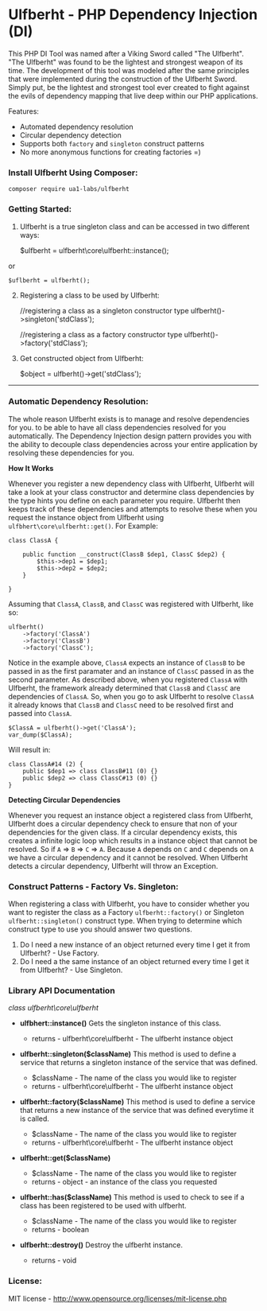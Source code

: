 # Ulfberht - PHP Dependency Injection (DI)

This PHP DI Tool was named after a Viking Sword called "The Ulfberht". "The Ulfberht" was found to be the lightest and strongest weapon of its time. The development of this tool was modeled after the same principles that were implemented during the construction of the Ulfberht Sword. Simply put, be the lightest and strongest tool ever created to fight against the evils  of dependency mapping that live deep within our PHP applications.

Features:

* Automated dependency resolution
* Circular dependency detection
* Supports both `factory` and `singleton` construct patterns
* No more anonymous functions for creating factories =)

### Install Ulfberht Using Composer:

`composer require ua1-labs/ulfberht`

### Getting Started:

1) Ulfberht is a true singleton class and can be accessed in two different ways:

    $ulfberht = ulfberht\core\ulfberht::instance();

or

    $uflberht = ulfberht();

2) Registering a class to be used by Ulfberht:

    //registering a class as a singleton constructor type
    ulfberht()->singleton('stdClass');

    //registering a class as a factory constructor type
    ulfberht()->factory('stdClass');

3) Get constructed object from Ulfberht:

    $object = ulfberht()->get('stdClass');

---

### Automatic Dependency Resolution:

The whole reason Ulfberht exists is to manage and resolve dependencies for you. to be able to have all class dependencies resolved for you automatically. The Dependency Injection design pattern provides you with the ability to decouple class dependencies across your entire application by resolving these dependencies for you.

**How It Works**

Whenever you register a new dependency class with Ulfberht, Ulfberht will take a look at your class constructor and determine class dependencies by the type hints you define on each parameter you require. Ulfberht then keeps track of these dependencies and attempts to resolve these when you request the instance object from Ulfberht using `ulfbhert\core\ulfberht::get()`. For Example:

    class ClassA {

        public function __construct(ClassB $dep1, ClassC $dep2) {
            $this->dep1 = $dep1;
            $this->dep2 = $dep2;
        }

    }

Assuming that `ClassA`, `ClassB`, and `ClassC` was registered with Ulfberht, like so:

    ulfberht()
        ->factory('ClassA')
        ->factory('ClassB')
        ->factory('ClassC');

Notice in the example above, `ClassA` expects an instance of `ClassB` to be passed in as the first paramater and an instance of `ClassC` passed in as the second parameter. As described above, when you registered `ClassA` with Ulfberht, the framework already determined that `ClassB` and `ClassC` are dependencies of `ClassA`. So, when you go to ask Ulfberht to resolve `ClassA` it already knows that `ClassB` and `ClassC` need to be resolved first and passed into `ClassA`.

    $ClassA = ulfberht()->get('ClassA');
    var_dump($ClassA);

Will result in:

    class ClassA#14 (2) {
        public $dep1 => class ClassB#11 (0) {}
        public $dep2 => class ClassC#13 (0) {}
    }

**Detecting Circular Dependencies**

Whenever you request an instance object a registered class from Ulfberht, Ulfberht does a circular dependency check to ensure that non of your dependencies for the given class. If a circular dependency exists, this creates a infinite logic loop which results in a instance object that cannot be resolved. So if `A` => `B` => `C` => `A`. Because `A` depends on `C` and `C` depends on `A` we have a circular dependency and it cannot be resolved. When Ulfberht detects a circular dependency, Ulfberht will throw an Exception.

### Construct Patterns - Factory Vs. Singleton:

When registering a class with Ulfberht, you have to consider whether you want to register the class as a Factory `ulfberht::factory()` or Singleton `ulfberht::singleton()` construct type. When trying to determine which construct type to use you should answer two questions.

1. Do I need a new instance of an object returned every time I get it from Ulfberht? - Use Factory.
2. Do I need a the same instance of an object returned every time I get it from Ulfberht? - Use Singleton.

### Library API Documentation

*class ulfberht\core\ulfberht*

* **ulfbhert::instance()** Gets the singleton instance of this class.
    * returns - ulfberht\core\ulfberht - The ulfberht instance object

* **ulfberht::singleton($className)** This method is used to define a service that returns a singleton instance of the service that was defined.
    * $className - The name of the class you would like to register
    * returns - ulfberht\core\ulfberht - The ulfberht instance object

* **ulfberht::factory($className)** This method is used to define a service that returns a new instance of the service that was defined everytime it is called.
    * $className - The name of the class you would like to register
    * returns - ulfberht\core\ulfberht - The ulfberht instance object

* **ulfberht::get($className)**
    * $className - The name of the class you would like to register
    * returns - object - an instance of the class you requested

* **ulfberht::has($className)**  This method is used to check to see if a class has been registered to be used with ulfberht.
    * $className - The name of the class you would like to register
    * returns - boolean

* **ulfberht::destroy()** Destroy the ulfberht instance.
    * returns - void

### License:

MIT license - http://www.opensource.org/licenses/mit-license.php

